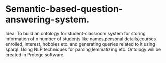 # Semantic-based-question-answering-system.

Idea: To build an ontology for student-classroom system for storing information of n number of students like names,personal details,courses enrolled, interest, hobbies etc. and generating queries related to it using sparql. Using NLP techniques for parsing,lemmatizing etc. Ontology will be created in Protege software.
